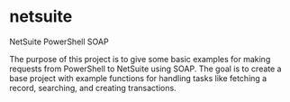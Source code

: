 # netsuite
NetSuite PowerShell SOAP

The purpose of this project is to give some basic examples for making requests from PowerShell to NetSuite using SOAP. The goal is to create a base project with example functions for handling tasks like fetching a record, searching, and creating transactions.
